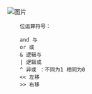 ![图片](https://user-images.githubusercontent.com/38878365/187073346-c532c794-7f17-482b-a23b-8674719d6e40.png)
        
        位运算符号：
        
        and 与 
        or 或
        & 逻辑与
        | 逻辑或
        ^ 异或 ：不同为1 相同为0
        << 左移
        >> 右移
        
